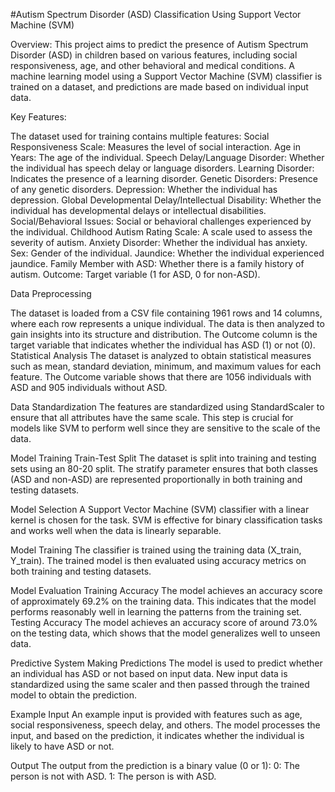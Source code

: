 #Autism Spectrum Disorder (ASD) Classification Using Support Vector Machine (SVM)

Overview:
This project aims to predict the presence of Autism Spectrum Disorder (ASD) in children based on various features, including social responsiveness, age, and other behavioral and medical conditions. A machine learning model using a Support Vector Machine (SVM) classifier is trained on a dataset, and predictions are made based on individual input data.

Key Features:

The dataset used for training contains multiple features:
Social Responsiveness Scale: Measures the level of social interaction.
Age in Years: The age of the individual.
Speech Delay/Language Disorder: Whether the individual has speech delay or language disorders.
Learning Disorder: Indicates the presence of a learning disorder.
Genetic Disorders: Presence of any genetic disorders.
Depression: Whether the individual has depression.
Global Developmental Delay/Intellectual Disability: Whether the individual has developmental delays or intellectual disabilities.
Social/Behavioral Issues: Social or behavioral challenges experienced by the individual.
Childhood Autism Rating Scale: A scale used to assess the severity of autism.
Anxiety Disorder: Whether the individual has anxiety.
Sex: Gender of the individual.
Jaundice: Whether the individual experienced jaundice.
Family Member with ASD: Whether there is a family history of autism.
Outcome: Target variable (1 for ASD, 0 for non-ASD).

Data Preprocessing

The dataset is loaded from a CSV file containing 1961 rows and 14 columns, where each row represents a unique individual. The data is then analyzed to gain insights into its structure and distribution. The Outcome column is the target variable that indicates whether the individual has ASD (1) or not (0).
Statistical Analysis
The dataset is analyzed to obtain statistical measures such as mean, standard deviation, minimum, and maximum values for each feature.
The Outcome variable shows that there are 1056 individuals with ASD and 905 individuals without ASD.

Data Standardization
The features are standardized using StandardScaler to ensure that all attributes have the same scale. This step is crucial for models like SVM to perform well since they are sensitive to the scale of the data.

Model Training
Train-Test Split
The dataset is split into training and testing sets using an 80-20 split. The stratify parameter ensures that both classes (ASD and non-ASD) are represented proportionally in both training and testing datasets.

Model Selection
A Support Vector Machine (SVM) classifier with a linear kernel is chosen for the task. SVM is effective for binary classification tasks and works well when the data is linearly separable.

Model Training
The classifier is trained using the training data (X_train, Y_train). The trained model is then evaluated using accuracy metrics on both training and testing datasets.

Model Evaluation
Training Accuracy
The model achieves an accuracy score of approximately 69.2% on the training data. This indicates that the model performs reasonably well in learning the patterns from the training set.
Testing Accuracy
The model achieves an accuracy score of around 73.0% on the testing data, which shows that the model generalizes well to unseen data.

Predictive System
Making Predictions
The model is used to predict whether an individual has ASD or not based on input data. New input data is standardized using the same scaler and then passed through the trained model to obtain the prediction.

Example Input
An example input is provided with features such as age, social responsiveness, speech delay, and others. The model processes the input, and based on the prediction, it indicates whether the individual is likely to have ASD or not.

Output
The output from the prediction is a binary value (0 or 1):
0: The person is not with ASD.
1: The person is with ASD.
